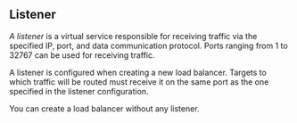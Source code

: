## Listener

*A listener* is a virtual service responsible for receiving traffic via the specified IP, port, and data communication protocol. Ports ranging from 1 to 32767 can be used for receiving traffic.

A listener is configured when creating a new load balancer. Targets to which traffic will be routed must receive it on the same port as the one specified in the listener configuration.

You can create a load balancer without any listener.

